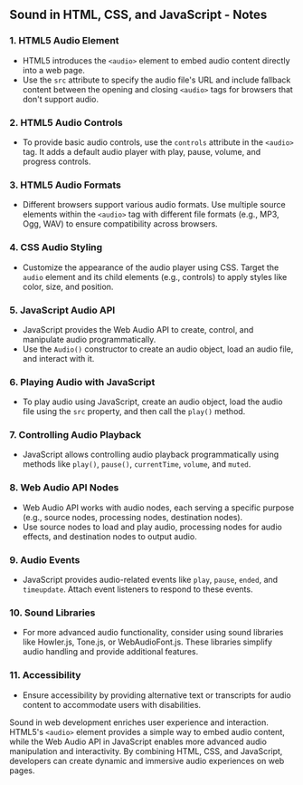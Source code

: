 ## Sound in HTML, CSS, and JavaScript - Notes

### 1. HTML5 Audio Element

- HTML5 introduces the `<audio>` element to embed audio content directly into a web page.
- Use the `src` attribute to specify the audio file's URL and include fallback content between the opening and closing `<audio>` tags for browsers that don't support audio.

### 2. HTML5 Audio Controls

- To provide basic audio controls, use the `controls` attribute in the `<audio>` tag. It adds a default audio player with play, pause, volume, and progress controls.

### 3. HTML5 Audio Formats

- Different browsers support various audio formats. Use multiple source elements within the `<audio>` tag with different file formats (e.g., MP3, Ogg, WAV) to ensure compatibility across browsers.

### 4. CSS Audio Styling

- Customize the appearance of the audio player using CSS. Target the `audio` element and its child elements (e.g., controls) to apply styles like color, size, and position.

### 5. JavaScript Audio API

- JavaScript provides the Web Audio API to create, control, and manipulate audio programmatically.
- Use the `Audio()` constructor to create an audio object, load an audio file, and interact with it.

### 6. Playing Audio with JavaScript

- To play audio using JavaScript, create an audio object, load the audio file using the `src` property, and then call the `play()` method.

### 7. Controlling Audio Playback

- JavaScript allows controlling audio playback programmatically using methods like `play()`, `pause()`, `currentTime`, `volume`, and `muted`.

### 8. Web Audio API Nodes

- Web Audio API works with audio nodes, each serving a specific purpose (e.g., source nodes, processing nodes, destination nodes).
- Use source nodes to load and play audio, processing nodes for audio effects, and destination nodes to output audio.

### 9. Audio Events

- JavaScript provides audio-related events like `play`, `pause`, `ended`, and `timeupdate`. Attach event listeners to respond to these events.

### 10. Sound Libraries

- For more advanced audio functionality, consider using sound libraries like Howler.js, Tone.js, or WebAudioFont.js. These libraries simplify audio handling and provide additional features.

### 11. Accessibility

- Ensure accessibility by providing alternative text or transcripts for audio content to accommodate users with disabilities.

Sound in web development enriches user experience and interaction. HTML5's `<audio>` element provides a simple way to embed audio content, while the Web Audio API in JavaScript enables more advanced audio manipulation and interactivity. By combining HTML, CSS, and JavaScript, developers can create dynamic and immersive audio experiences on web pages.

